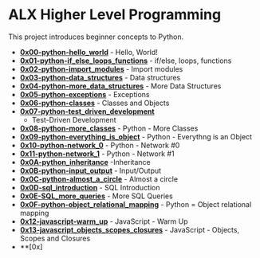 # ALX Higher Level Programming

This project introduces beginner concepts to Python.

* **[0x00-python-hello_world](./0x00-python-hello_world)** - Hello, World!
* **[0x01-python-if_else_loops_functions](./0x01-python-if_else_loops_functions)** - if/else, loops, functions
* **[0x02-python-import_modules](./0x02-python-import_modules)** - Import modules
* **[0x03-python-data_structures](./0x03-python-data_structures)** - Data structures
* **[0x04-python-more_data_structures](./0x04-python-more_data_structures)** - More Data Structures
* **[0x05-python-exceptions](./0x05-python-exceptions/)** - Exceptions
* **[0x06-python-classes](./0x06-python-classes)** - Classes and Objects
* **[0x07-python-test_driven_development](./0x07-python-test_driven_development)**
  - Test-Driven Development
* **[0x08-python-more_classes](./0x08-python-more_classes/)** - Python - More Classes
* **[0x09-python-everything_is_object](./0x09-python-everything_is_object/)** - Python - Everythng is an Object
* **[0x10-python-network_0](./0x10-python-network_0/)** - Python - Network #0
* **[0x11-python-network_1](./0x11-python-network_1/)** - Python - Network #1
* **[0x0A-python_inheritance](./0x0A-python_inheritance)** -Inheritance
* **[0x0B-python-input_output](./0x0B-python-input_output/)** - Input/Output
* **[0x0C-python-almost_a_circle](./0x0C-python-almost_a_circle)** - Almost a circle
* **[0x0D-sql_introduction](./0x0D-SQL_introduction)** - SQL Introduction
* **[0x0E-SQL_more_queries](./0x0E-SQL_more_queries)** - More SQL Queries
* **[0x0F-python-object_relational_mapping](./0x0F-python-object_relational_mapping/)** - Python = Object relational mapping
* **[0x12-javascript-warm_up](./0x12-javascript-warm_up/)** - JavaScript - Warm Up
* **[0x13-javascript_objects_scopes_closures](./0x13-javascript_objects_scopes_closures)** - JavaScript - Objects, Scopes and Closures
* **[0x]